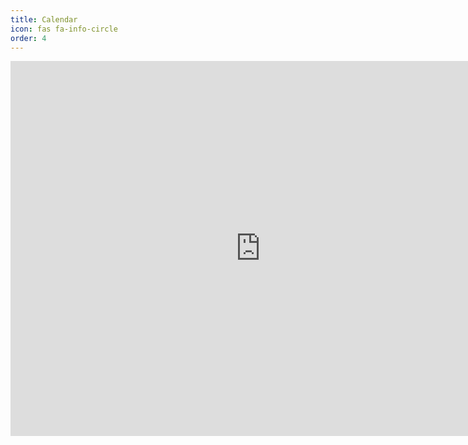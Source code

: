 ```yaml
---
title: Calendar
icon: fas fa-info-circle
order: 4
---
```


<iframe src="https://calendar.google.com/calendar/embed?height=600&wkst=1&bgcolor=%23B39DDB&ctz=Australia%2FSydney&showTitle=0&showCalendars=1&src=Y19nb3Uxa2M3b3Z2ZjJsZ2FhMDEzYjhpbmNrZ0Bncm91cC5jYWxlbmRhci5nb29nbGUuY29t&color=%23C0CA33" style="border-width:0" width="800" height="600" frameborder="0" scrolling="no"></iframe>